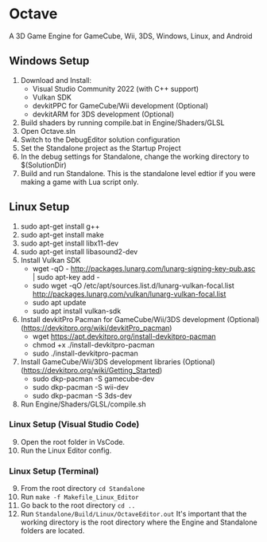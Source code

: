 # Octave
A 3D Game Engine for GameCube, Wii, 3DS, Windows, Linux, and Android

## Windows Setup
1. Download and Install:
	- Visual Studio Community 2022 (with C++ support)
	- Vulkan SDK
    - devkitPPC for GameCube/Wii development (Optional)
    - devkitARM for 3DS development (Optional)
2. Build shaders by running compile.bat in Engine/Shaders/GLSL
3. Open Octave.sln
4. Switch to the DebugEditor solution configuration
5. Set the Standalone project as the Startup Project
6. In the debug settings for Standalone, change the working directory to $(SolutionDir)
7. Build and run Standalone. This is the standalone level edtior if you were making a game with Lua script only.

## Linux Setup
1. sudo apt-get install g++
2. sudo apt-get install make
3. sudo apt-get install libx11-dev
4. sudo apt-get install libasound2-dev
5. Install Vulkan SDK
    - wget -qO - http://packages.lunarg.com/lunarg-signing-key-pub.asc | sudo apt-key add -
    - sudo wget -qO /etc/apt/sources.list.d/lunarg-vulkan-focal.list http://packages.lunarg.com/vulkan/lunarg-vulkan-focal.list
    - sudo apt update
    - sudo apt install vulkan-sdk
6. Install devkitPro Pacman for GameCube/Wii/3DS development (Optional) (https://devkitpro.org/wiki/devkitPro_pacman)
    - wget https://apt.devkitpro.org/install-devkitpro-pacman
    - chmod +x ./install-devkitpro-pacman
    - sudo ./install-devkitpro-pacman
7. Install GameCube/Wii/3DS development libraries (Optional) (https://devkitpro.org/wiki/Getting_Started)
    - sudo dkp-pacman -S gamecube-dev
    - sudo dkp-pacman -S wii-dev
    - sudo dkp-pacman -S 3ds-dev
8. Run Engine/Shaders/GLSL/compile.sh

### Linux Setup (Visual Studio Code)
9. Open the root folder in VsCode.
10. Run the Linux Editor config.

### Linux Setup (Terminal)
9. From the root directory `cd Standalone` 
10. Run `make -f Makefile_Linux_Editor`
11. Go back to the root directory `cd ..`
12. Run `Standalone/Build/Linux/OctaveEditor.out` It's important that the working directory is the root directory where the Engine and Standalone folders are located.
